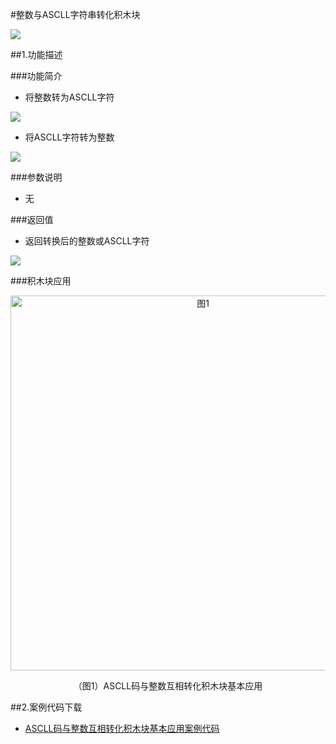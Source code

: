 #整数与ASCLL字符串转化积木块

![](/media/zhengshuyuASCLLzifudezhuanhua.jpg)



##1.功能描述

###功能简介

* 将整数转为ASCLL字符

![](/media/zhengshuzhuanweiASCLLma.jpg)


* 将ASCLL字符转为整数

![](/media/ASCLLmazhuanweizhengshu.jpg)




###参数说明

* 无

###返回值

* 返回转换后的整数或ASCLL字符

![](/media/ASCLLyuzhengshuzhuanhuafanhuizhi.jpg)

###积木块应用

<div align="center">
    <img src="/media/ASCLLyuzhengshuzhuanhuayingyong.jpg" alt="图1" width="600">
    <p>（图1）ASCLL码与整数互相转化积木块基本应用</p>
</div>


##2.案例代码下载
*  <a href="../download/积木块说明案例源代码/ASCLLyuzhengshuzhuanhua.txt" download="" target="_blank">ASCLL码与整数互相转化积木块基本应用案例代码</a>

